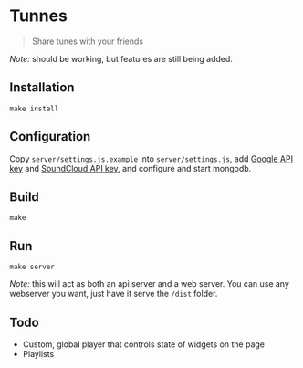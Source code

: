 # Tunnes

> Share tunes with your friends

_Note:_ should be working, but features are still being added.

## Installation

```
make install
```

## Configuration

Copy `server/settings.js.example` into `server/settings.js`, add [Google API key](https://developers.google.com/youtube/v3/) and [SoundCloud API key](https://developers.soundcloud.com/), and configure and start mongodb.

## Build

```
make
```

## Run

```
make server
```

_Note:_ this will act as both an api server and a web server. You can use any webserver you want, just have it serve the `/dist` folder.

## Todo

- Custom, global player that controls state of widgets on the page
- Playlists
